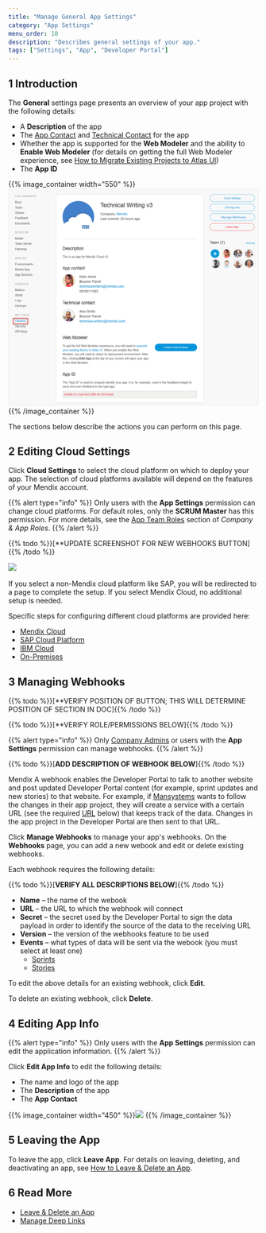 ```yaml
---
title: "Manage General App Settings"
category: "App Settings"
menu_order: 10
description: "Describes general settings of your app."
tags: ["Settings", "App", "Developer Portal"]
---
```


## 1 Introduction

The **General** settings page presents an overview of your app project with the following details:

* A **Description** of the app
* The [App Contact](../company-app-roles/manage-roles#change-app-contact) and [Technical Contact](../company-app-roles/technical-contact) for the app
* Whether the app is supported for the **Web Modeler** and the ability to **Enable Web Modeler** (for details on getting the full Web Modeler experience, see [How to Migrate Existing Projects to Atlas UI](/howto/front-end/migrate-existing-projects-to-atlasui))
* The **App ID**

{{% image_container width="550" %}}![](attachments/general-settings.png)
{{% /image_container %}}

The sections below describe the actions you can perform on this page.

## 2 Editing Cloud Settings

Click **Cloud Settings** to select the cloud platform on which to deploy your app. The selection of cloud platforms available will depend on the features of your Mendix account.

{{% alert type="info" %}}
Only users with the **App Settings** permission can change cloud platforms. For default roles, only the **SCRUM Master** has this permission. For more details, see the [App Team Roles](../company-app-roles/index#app-team-roles) section of *Company & App Roles*.
{{% /alert %}}

{{% todo %}}[**UPDATE SCREENSHOT FOR NEW WEBHOOKS BUTTON]{{% /todo %}}

![](attachments/cloudsettings.png)

If you select a non-Mendix cloud platform like SAP, you will be redirected to a page to complete the setup. If you select Mendix Cloud, no additional setup is needed.

Specific steps for configuring different cloud platforms are provided here:

* [Mendix Cloud](../deploy/mendix-cloud-deploy)
* [SAP Cloud Platform](../deploy/sap-cloud-platform)
* [IBM Cloud](../deploy/ibm-cloud)
* [On-Premises](../deploy/on-premises-design)

## 3 Managing Webhooks

{{% todo %}}[**VERIFY POSITION OF BUTTON; THIS WILL DETERMINE POSITION OF SECTION IN DOC]{{% /todo %}}

{{% todo %}}[**VERIFY ROLE/PERMISSIONS BELOW]{{% /todo %}}

{{% alert type="info" %}}
Only [Company Admins](../company-app-roles/companyadmin-settings) or users with the **App Settings** permission can manage webhooks.
{{% /alert %}}

{{% todo %}}[**ADD DESCRIPTION OF WEBHOOK BELOW**]{{% /todo %}}

Mendix A webhook enables the Developer Portal to talk to another website and post updated Developer Portal content (for example, sprint updates and new stories) to that website. For example, if [Mansystems](https://developer.mendixcloud.com/link/partnerprofile/1068) wants to follow the changes in their app project, they will create a service with a certain URL (see the required [URL](#url) below) that keeps track of the data. Changes in the app project in the Developer Portal are then sent to that URL.

Click **Manage Webhooks** to manage your app's webhooks. On the **Webhooks** page, you can add a new webook and edit or delete existing webhooks.

Each webhook requires the following details:

{{% todo %}}[**VERIFY ALL DESCRIPTIONS BELOW**]{{% /todo %}}

* **Name** – the name of the webook
* <a name="url"></a>**URL** – the URL to which the webhook will connect 
* **Secret** – the secret used by the Developer Portal to sign the data payload in order to identify the source of the data to the receiving URL
* **Version** – the version of the webhooks feature to be used
* **Events** – what types of data will be sent via the webook (you must select at least one)
	* [Sprints](../collaborate/index#sprint)
	* [Stories](../collaborate/stories)

To edit the above details for an existing webhook, click **Edit**.

To delete an existing webhook, click **Delete**.

## 4 Editing App Info

{{% alert type="info" %}}
Only users with the **App Settings** permission can edit the application information.
{{% /alert %}}

Click **Edit App Info** to edit the following details:

* The name and logo of the app
* The **Description** of the app
* The **App Contact**

{{% image_container width="450" %}}![](attachments/edit.png)
{{% /image_container %}}

## 5 Leaving the App

To leave the app, click **Leave App**. For details on leaving, deleting, and deactivating an app, see [How to Leave & Delete an App](leave-delete-app).

## 6 Read More

* [Leave & Delete an App](leave-delete-app)
* [Manage Deep Links](manage-deeplinks)
